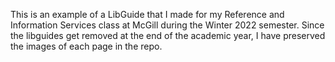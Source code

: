 This is an example of a LibGuide that I made for my Reference and Information Services class at McGill during the Winter 2022 semester. Since the libguides get removed at the end of the academic year, I have preserved the images of each page in the repo. 
